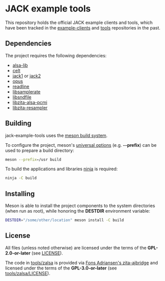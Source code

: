# JACK example tools

This repository holds the official JACK example clients and tools, which have
been tracked in the
[example-clients](https://github.com/jackaudio/example-clients) and
[tools](https://github.com/jackaudio/tools) repositories in the past.

## Dependencies

The project requires the following dependencies:

* [alsa-lib](https://www.alsa-project.org/wiki/Main_Page)
* [celt](https://gitlab.xiph.org/xiph/celt)
* [jack1](https://github.com/jackaudio/jack1) or [jack2](https://github.com/jackaudio/jack2)
* [opus](https://www.opus-codec.org/)
* [readline](https://tiswww.case.edu/php/chet/readline/rltop.html)
* [libsamplerate](https://libsndfile.github.io/libsamplerate/)
* [libsndfile](https://libsndfile.github.io/libsndfile/)
* [libzita-alsa-pcmi](https://kokkinizita.linuxaudio.org/linuxaudio/)
* [libzita-resampler](https://kokkinizita.linuxaudio.org/linuxaudio/)

## Building

jack-example-tools uses the [meson build system](https://mesonbuild.com).

To configure the project, meson's [universal
options](https://mesonbuild.com/Builtin-options.html#universal-options) (e.g.
**--prefix**) can be used to prepare a build directory:

```bash
meson --prefix=/usr build
```

To build the applications and libraries [ninja](https://ninja-build.org/) is
required:

```bash
ninja -C build
```

## Installing

Meson is able to install the project components to the system directories (when
run as root), while honoring the **DESTDIR** environment variable:

```bash
DESTDIR="/some/other/location" meson install -C build
```

## License

All files (unless noted otherwise) are licensed under the terms of the
**GPL-2.0-or-later** (see [LICENSE](LICENSE)).

The code in [tools/zalsa](tools/zalsa) is provided via [Fons Adriansen's
zita-ajbridge](https://kokkinizita.linuxaudio.org/linuxaudio/zita-ajbridge-doc/quickguide.html)
and licensed under the terms of the **GPL-3.0-or-later** (see
[tools/zalsa/LICENSE](tools/zalsa/LICENSE)).
